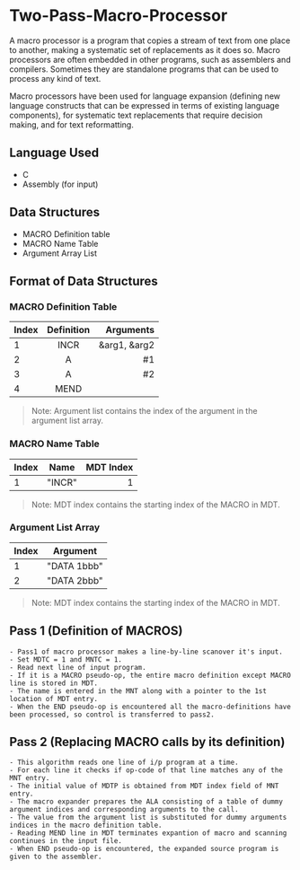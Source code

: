 
# Two-Pass-Macro-Processor
A macro processor is a program that copies a stream of text from one place to another, making a systematic set of replacements as it does so. Macro processors are often embedded in other programs, such as assemblers and compilers. Sometimes they are standalone programs that can be used to process any kind of text.   
  
Macro processors have been used for language expansion (defining new language constructs that can be expressed in terms of existing language components), for systematic text replacements that require decision making, and for text reformatting.
## Language Used
- C
- Assembly (for input)
## Data Structures
- MACRO Definition table
- MACRO Name Table
- Argument Array List 
## Format of Data Structures
### MACRO Definition Table
| Index|      Definition      |  Arguments |
|----------|:-------------:|------:|
| 1 |  INCR  | &arg1, &arg2 |
|2 |    A   |   #1 |
|3 | A | #2 |
|4 | MEND| |
> Note: Argument list contains the index of the argument in the argument list array.
 ### MACRO Name Table
| Index|      Name      |  MDT Index |
|----------|:-------------:|------:|
| 1 |  "INCR"  | 1 |

> Note: MDT index contains the starting index of the MACRO in MDT.
 ### Argument List Array
| Index|      Argument      | 
|----------|:-------------:|
| 1 |  "DATA 1bbb"  |
| 2 | "DATA 2bbb" |

> Note: MDT index contains the starting index of the MACRO in MDT.
## Pass 1 (Definition of MACROS)
	- Pass1 of macro processor makes a line-by-line scanover it's input.
	- Set MDTC = 1 and MNTC = 1.
	- Read next line of input program.
	- If it is a MACRO pseudo-op, the entire macro definition except MACRO line is stored in MDT.
	- The name is entered in the MNT along with a pointer to the 1st location of MDT entry.
	- When the END pseudo-op is encountered all the macro-definitions have been processed, so control is transferred to pass2.
## Pass 2 (Replacing MACRO calls by its definition)
	- This algorithm reads one line of i/p program at a time.
	- For each line it checks if op-code of that line matches any of the MNT entry.
	- The initial value of MDTP is obtained from MDT index field of MNT entry.
	- The macro expander prepares the ALA consisting of a table of dummy argument indices and corresponding arguments to the call.
	- The value from the argument list is substituted for dummy arguments indices in the macro definition table.
	- Reading MEND line in MDT terminates expantion of macro and scanning continues in the input file.
	- When END pseudo-op is encountered, the expanded source program is given to the assembler.
